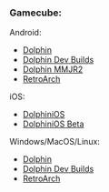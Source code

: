 ### Gamecube:

Android:
- [Dolphin](https://dolphin-emu.org/download/)
- [Dolphin Dev Builds](https://dolphin-emu.org/download/#download-dev)
- [Dolphin MMJR2](https://github.com/Medard22/Dolphin-MMJR2-VBI/releases)
- [RetroArch](https://www.retroarch.com/?page=platforms)

iOS:
- [DolphiniOS](https://dolphinios.oatmealdome.me/download)
- [DolphiniOS Beta](https://dolphinios.oatmealdome.me/beta)

Windows/MacOS/Linux:
- [Dolphin](https://dolphin-emu.org/download/)
- [Dolphin Dev Builds](https://dolphin-emu.org/download/#download-dev)
- [RetroArch](https://www.retroarch.com/?page=platforms)
